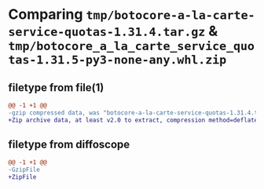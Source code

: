 # Comparing `tmp/botocore-a-la-carte-service-quotas-1.31.4.tar.gz` & `tmp/botocore_a_la_carte_service_quotas-1.31.5-py3-none-any.whl.zip`

## filetype from file(1)

```diff
@@ -1 +1 @@
-gzip compressed data, was "botocore-a-la-carte-service-quotas-1.31.4.tar", last modified: Tue Jul 18 01:55:39 2023, max compression
+Zip archive data, at least v2.0 to extract, compression method=deflate
```

## filetype from diffoscope

```diff
@@ -1 +1 @@
-GzipFile
+ZipFile
```

